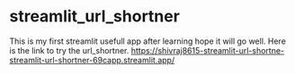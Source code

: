 # streamlit_url_shortner
This is my first streamlit usefull app after learning hope it will go well. Here is the link to try the url_shortner.
https://shivraj8615-streamlit-url-shortne-streamlit-url-shortner-69capp.streamlit.app/
